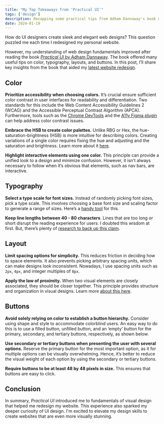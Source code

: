 ```yaml
---
title: "My Top Takeaways from 'Practical UI'"
tags: ['design']
description: Recapping some practical tips from Adham Dannaway's book on web design.
date: 2024-01-19
---
```


<script>
    import ArticleScreenshot from '$lib/components/ArticleScreenshot.svelte'
    let imageBucket = 'article_images/takeaways-practical-ui'
</script>


How do UI designers create sleek and elegant web designs? This question puzzled me each time I redesigned my personal website.  

However, my understanding of web design fundamentals improved after reading the book [*Practical UI* by Adham Dannaway](https://www.practical-ui.com). The book offered many useful tips on color, typography, layouts, and buttons. In this post, I’ll share key insights from the book that aided my [latest website redesign](/blog/redesign-3). 

## Color

**Prioritize accessibility when choosing colors.** It’s crucial ensure sufficient color contrast in user interfaces for readability and differentiation. Two standards for this include the Web Content Accessibility Guidelines 2 (WCAG) and the Accessible Perceptual Contrast Algorithm (APCA). Furthermore, tools such as the [Chrome DevTools](https://developers.google.com/codelabs/devtools-cvd#0) and the [A11y Figma plugin](https://www.figma.com/community/plugin/733159460536249875) can help address color contrast issues.

<ArticleScreenshot
    imageBucket="{imageBucket}"
    imageName="text_contrast"
    altText="Two lines of text, with the first line showing poor contrast and second line showing accessible contrast."
    caption="An example of good and bad text contrast."
/>

**Embrace the HSB to create color palettes.** Unlike RBG or Hex, the hue-saturation-brightness (HSB) is more intuitive for describing colors. Creating variations of a single color requires fixing the hue and adjusting and the saturation and brightness. Learn more about it [here](https://www.learnui.design/blog/the-hsb-color-system-practicioners-primer.html).

**Highlight interactive elements using one color.** This principle can provide a unified look to a design and minimize confusion. However, it isn’t always necessary to follow when it’s obvious that elements, such as nav bars, are interactive. 

## Typography 

**Select a type scale for font sizes.** Instead of randomly picking font sizes, pick a type scale. This involves choosing a base font size and scaling factor to generate a range of sizes. Here’s a [handy tool](https://typescale.com) for this.

**Keep line lengths between 40 - 80 characters**. Lines that are too long or short disrupt the reading experience for users. I doubted this wisdom at first. But, there’s plenty of [research to back up this claim](https://www.researchgate.net/publication/234578707_Optimal_Line_Length_in_Reading--A_Literature_Review#:~:text=Research%20has%20led%20to%20recommendations,about%2070%20characters%20per%20line.). 

<ArticleScreenshot
    imageBucket="{imageBucket}"
    imageName="line_length"
    altText="Two example paragraphs showing the difference between a reasonable and a very long line length."
    caption="Example paragraphs showing the difference between a long and a more legible line length."
/>

## Layout

**Limit spacing options for simplicity.** This reduces friction in deciding how to space elements. It also prevents picking arbitrary spacing units, which can make designs look inconsistent. Nowadays, I use spacing units such as `2px`, `4px`, and integer multiples of `8px`.

**Apply the law of proximity.** When two visual elements are closely associated, they should be closer together. This principle provides structure and organization in visual designs. Learn more [about this here](https://lawsofux.com/law-of-proximity/).

## Buttons

**Avoid solely relying on color to establish a button hierarchy.** Consider using shape and style to accommodate colorblind users. An easy way to do this is to use a filled button, unfilled button, and an ‘empty’ button for the primary, secondary, and tertiary buttons, respectively, as shown below.

<ArticleScreenshot
    imageBucket="{imageBucket}"
    imageName="buttons"
    altText="A filled primary button next to an unfilled secondary button and a tertiary button that has an underline."
    caption="An accessible button hierarchy."
/>

**Use secondary or tertiary buttons when presenting the user with several options.** Reserve the primary button for the most important option, as it for multiple options can be visually overwhelming. Hence, it’s better to reduce the visual weight of each option by using the secondary or tertiary buttons.

**Require buttons to be at least 48 by 48 pixels in size.** This ensures that buttons are easy to click. 


## Conclusion

In summary, *Practical UI* introduced me to fundamentals of visual design that helped me redesign my website. This experience also sparked my deeper curiosity of UI design. I'm excited to elevate my design skills to create websites that are even more visually stunning.